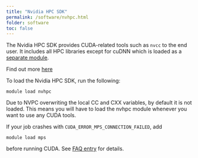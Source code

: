 ```yaml
---
title: "Nvidia HPC SDK"
permalink: /software/nvhpc.html
folder: software
toc: false
---
```


The Nvidia HPC SDK provides CUDA-related tools such as `nvcc` to the end user. It includes all HPC libraries except for cuDNN which is loaded as a [separate module](./cudnn.md).

Find out more [here](https://developer.nvidia.com/hpc-sdk)

To load the Nvidia HPC SDK, run the following:
```
module load nvhpc
```

Due to NVPC overwriting the local CC and CXX variables, by default it is not loaded. This means you will have to load the nvhpc module whenever you want to use any CUDA tools.

If your job crashes with `CUDA_ERROR_MPS_CONNECTION_FAILED`, add 
```
module load mps
```
before running CUDA. See [FAQ entry](/faq.html#my-job-crashes-with-cuda_error_mps_connection_failed) for details.

